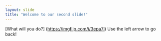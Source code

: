 ```yaml
---
layout: slide
title: "Welcome to our second slide!"
---
```

[What will you do?] (https://imgflip.com/i/3epa7l)
Use the left arrow to go back!
